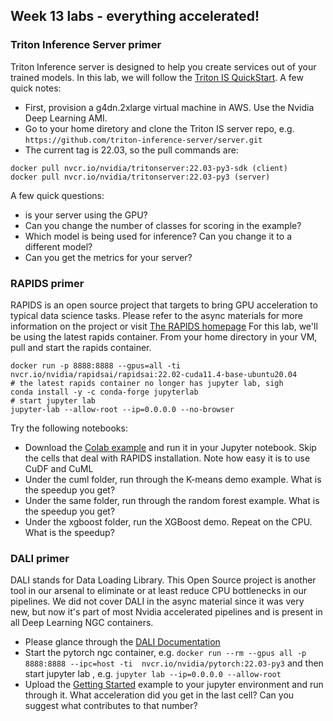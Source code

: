 ## Week 13 labs - everything accelerated!

### Triton Inference Server primer
Triton Inference server is designed to help you create services out of your trained models.  In this lab, we will follow the [Triton IS QuickStart](https://github.com/triton-inference-server/server/blob/main/docs/quickstart.md). A few quick notes:
* First, provision a g4dn.2xlarge virtual machine in AWS. Use the Nvidia Deep Learning AMI.
* Go to your home diretory and clone the Triton IS server repo, e.g. ```https://github.com/triton-inference-server/server.git```
* The current tag is 22.03, so the pull commands are:
```
docker pull nvcr.io/nvidia/tritonserver:22.03-py3-sdk (client)
docker pull nvcr.io/nvidia/tritonserver:22.03-py3 (server)
```
A few quick questions:
* is your server using the GPU?
* Can you change the number of classes for scoring in the example?
* Which model is being used for inference? Can you change it to a different model?
* Can you get the metrics for your server?

### RAPIDS primer
RAPIDS is an open source project that targets to bring GPU acceleration to typical data science tasks.  Please refer to the async materials for more information on the project or visit [The RAPIDS homepage](https://rapids.ai/)
For this lab, we'll be using the latest rapids container. From your home directory in your VM, pull and start the rapids container.
```
docker run -p 8888:8888 --gpus=all -ti nvcr.io/nvidia/rapidsai/rapidsai:22.02-cuda11.4-base-ubuntu20.04 
# the latest rapids container no longer has jupyter lab, sigh
conda install -y -c conda-forge jupyterlab
# start jupyter lab
jupyter-lab --allow-root --ip=0.0.0.0 --no-browser
```
Try the following notebooks:
* Download the [Colab example](https://colab.research.google.com/drive/1rY7Ln6rEE1pOlfSHCYOVaqt8OvDO35J0#forceEdit=true&offline=true&sandboxMode=true) and run it in your Jupyter notebook.  Skip the cells that deal with RAPIDS installation. Note how easy it is to use CuDF and CuML
* Under the cuml folder, run through the K-means demo example. What is the speedup you get?
* Under the same folder, run through the random forest example.  What is the speedup you get?
* Under the xgboost folder, run the XGBoost demo. Repeat on the CPU. What is the speedup?

### DALI primer
DALI stands for Data Loading Library.  This Open Source project is another tool in our arsenal to eliminate or at least reduce CPU bottlenecks in our pipelines.  We did not cover DALI in the async material since it was very new, but now it's part of most Nvidia accelerated pipelines and is present in all Deep Learning NGC containers.

* Please glance through the [DALI Documentation](https://docs.nvidia.com/deeplearning/dali/user-guide/docs/index.html)
* Start the pytorch ngc container, e.g. ```docker run --rm --gpus all -p 8888:8888 --ipc=host -ti  nvcr.io/nvidia/pytorch:22.03-py3``` and then start jupyter lab , e.g. ```jupyter lab --ip=0.0.0.0 --allow-root```
* Upload the [Getting Started](getting_started_dali.ipynb) example to your jupyter environment and run through it. What acceleration did you get in the last cell? Can you suggest what contributes to that number?


